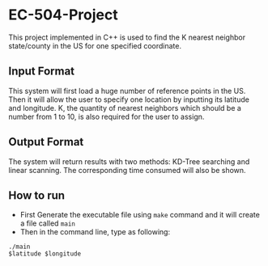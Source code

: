 # EC-504-Project

This project implemented in C++ is used to find the K nearest neighbor state/county in the US for one specified coordinate. 

## Input Format

This system will first load a huge number of reference points in the US. Then it will allow the user to specify one location by inputting its latitude and longitude. K, the quantity of nearest neighbors which should be a number from 1 to 10, is also required for the user to assign.

## Output Format

The system will return results with two methods: KD-Tree searching and linear scanning. The corresponding time consumed will also be shown.

## How to run

- First Generate the executable file using `make` command and it will create a file called `main`
- Then in the command line, type as following:
```shell
./main
$latitude $longitude
```
